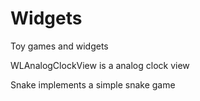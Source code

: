 # Widgets
Toy games and widgets

WLAnalogClockView is a analog clock view 

Snake implements a simple snake game
